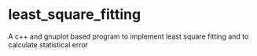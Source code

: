 # least_square_fitting
A c++ and gnuplot based program to implement least square fitting and to calculate statistical error
